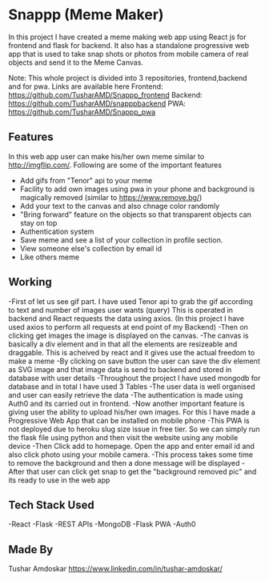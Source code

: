 # Snappp (Meme Maker)

In this project I have created a meme making web app using React js for frontend and flask for backend. It also has a standalone progressive web app that is used to take snap shots or photos from mobile camera of real objects and send it to the Meme Canvas.

Note: This whole project is divided into 3 repositories, frontend,backend and for pwa. Links are available here
Frontend: https://github.com/TusharAMD/Snappp_frontend
Backend: https://github.com/TusharAMD/snapppbackend
PWA: https://github.com/TusharAMD/Snappp_pwa

## Features
In this web app user can make his/her own meme similar to http://imgflip.com/. Following are some of the important features
- Add gifs from "Tenor" api to your meme
- Facility to add own images using pwa in your phone and background is magically removed (similar to https://www.remove.bg/)
- Add your text to the canvas and also chnage color randomly
- "Bring forward" feature on the objects so that transparent objects can stay on top
- Authentication system
- Save meme and see a list of your collection in profile section.
- View someone else's collection by email id
- Like others meme

## Working
-First of let us see gif part. I have used Tenor api to grab the gif according to text and number of images user wants (query)
This is operated in backend and React requests the data using axios. (In this project I have used axios to perform all requests at end point of my Backend)
-Then on clicking get images the image is displayed on the canvas.
-The canvas is basically a div element and in that all the elements are resizeable and draggable. This is acheived by react and it gives use the actual freedom to make a meme
-By clicking on save button the user can save the div element as SVG image and that image data is send to backend and stored in database with user details
-Throughout the project I have used mongodb for database and in total I have used 3 Tables 
-The user data is well organised and user can easily retrieve the data
-The authentication is made using Auth0 and its carried out in frontend.
-Now another important feature is giving user the ability to upload his/her own images. For this I have made a Progressive Web App that can be installed on mobile phone
-This PWA is not deployed due to heroku slug size issue in free tier. So we can simply run the flask file using python and then visit the website using any mobile device
-Then Click add to homepage. Open the app and enter email id and also click photo using your mobile camera.
-This process takes some time to remove the background and then a done message will be displayed
-After that user can click get snap to get the "background removed pic" and its ready to use in the web app

## Tech Stack Used
-React
-Flask
-REST APIs
-MongoDB
-Flask PWA 
-Auth0

## Made By
Tushar Amdoskar
https://www.linkedin.com/in/tushar-amdoskar/
